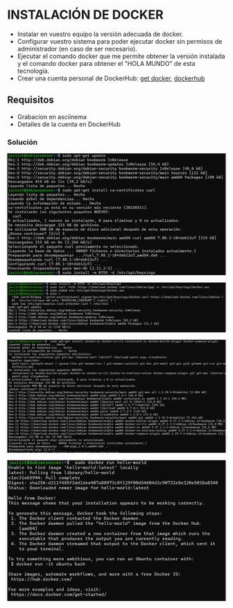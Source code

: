 # INSTALACIÓN DE DOCKER

- Instalar en vuestro equipo la versión adecuada de docker.
- Configurar vuestro sistema para poder ejecutar docker sin permisos de administrador (en caso de ser necesario).
- Ejecutar el comando docker que me permite obtener la versión instalada y el comando docker para obtener el "HOLA MUNDO" de esta tecnología.
- Crear una cuenta personal de DockerHub: [get docker](https://docs.docker.com/get-docker/), [dockerhub](https://hub.docker.com/)

## Requisitos
- Grabacion en asciinema
- Detalles de la cuenta en DockerHub

### Solución

![Solución de la tarea 1, paso 1](./Capturas/docker-1-1.png)

![Solución de la tarea 1, paso 2](./Capturas/docker-1-2.png)

![Solución de la tarea 1, paso 3](./Capturas/docker-1-3.png)

![Solución de la tarea 1, paso 4](./Capturas/docker-1-4.png)
